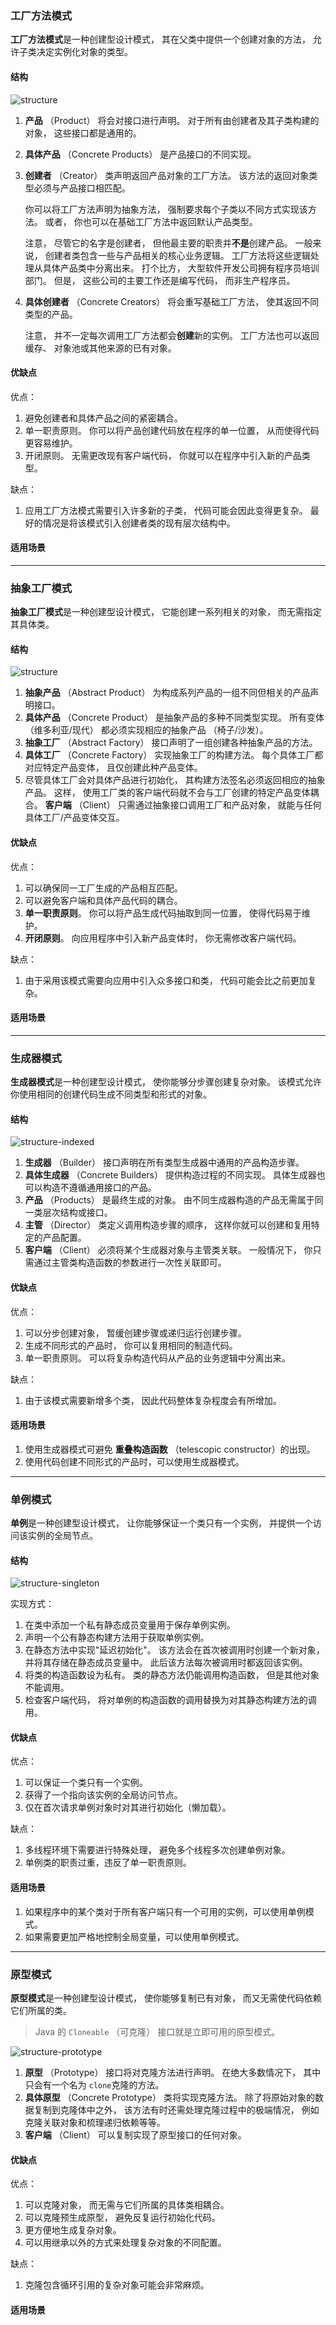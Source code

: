 ### 工厂方法模式

**工厂方法模式**是一种创建型设计模式， 其在父类中提供一个创建对象的方法， 允许子类决定实例化对象的类型。

#### 结构

![structure](./README.assets/structure.png)

1. **产品** （Product） 将会对接口进行声明。 对于所有由创建者及其子类构建的对象， 这些接口都是通用的。

2. **具体产品** （Concrete Products） 是产品接口的不同实现。

3. **创建者** （Creator） 类声明返回产品对象的工厂方法。 该方法的返回对象类型必须与产品接口相匹配。

   你可以将工厂方法声明为抽象方法， 强制要求每个子类以不同方式实现该方法。 或者， 你也可以在基础工厂方法中返回默认产品类型。

   注意， 尽管它的名字是创建者， 但他最主要的职责并**不是**创建产品。 一般来说， 创建者类包含一些与产品相关的核心业务逻辑。 工厂方法将这些逻辑处理从具体产品类中分离出来。 打个比方， 大型软件开发公司拥有程序员培训部门。 但是， 这些公司的主要工作还是编写代码， 而非生产程序员。

4. **具体创建者** （Concrete Creators） 将会重写基础工厂方法， 使其返回不同类型的产品。

   注意， 并不一定每次调用工厂方法都会**创建**新的实例。 工厂方法也可以返回缓存、 对象池或其他来源的已有对象。

#### 优缺点

优点：

1. 避免创建者和具体产品之间的紧密耦合。
2.  单一职责原则。 你可以将产品创建代码放在程序的单一位置， 从而使得代码更容易维护。
3. 开闭原则。 无需更改现有客户端代码， 你就可以在程序中引入新的产品类型。

缺点：

1. 应用工厂方法模式需要引入许多新的子类， 代码可能会因此变得更复杂。 最好的情况是将该模式引入创建者类的现有层次结构中。

#### 适用场景

---

### 抽象工厂模式

**抽象工厂模式**是一种创建型设计模式， 它能创建一系列相关的对象， 而无需指定其具体类。

#### 结构

![structure](./README.assets/structure-1615968499182.png)

1. **抽象产品** （Abstract Product） 为构成系列产品的一组不同但相关的产品声明接口。
2. **具体产品** （Concrete Product） 是抽象产品的多种不同类型实现。 所有变体 （维多利亚/现代） 都必须实现相应的抽象产品 （椅子/沙发）。
3. **抽象工厂** （Abstract Factory） 接口声明了一组创建各种抽象产品的方法。
4. **具体工厂** （Concrete Factory） 实现抽象工厂的构建方法。 每个具体工厂都对应特定产品变体， 且仅创建此种产品变体。
5. 尽管具体工厂会对具体产品进行初始化， 其构建方法签名必须返回相应的抽象产品。 这样， 使用工厂类的客户端代码就不会与工厂创建的特定产品变体耦合。 **客户端** （Client） 只需通过抽象接口调用工厂和产品对象， 就能与任何具体工厂/产品变体交互。

#### 优缺点

优点：

1. 可以确保同一工厂生成的产品相互匹配。
2. 可以避免客户端和具体产品代码的耦合。
3. **单一职责原则**。 你可以将产品生成代码抽取到同一位置， 使得代码易于维护。
4.  **开闭原则**。 向应用程序中引入新产品变体时， 你无需修改客户端代码。

缺点：

1. 由于采用该模式需要向应用中引入众多接口和类， 代码可能会比之前更加复杂。

#### 适用场景

---

### 生成器模式

**生成器模式**是一种创建型设计模式， 使你能够分步骤创建复杂对象。 该模式允许你使用相同的创建代码生成不同类型和形式的对象。

#### 结构

![structure-indexed](./README.assets/structure-indexed.png)

1. **生成器** （Builder） 接口声明在所有类型生成器中通用的产品构造步骤。
2. **具体生成器** （Concrete Builders） 提供构造过程的不同实现。 具体生成器也可以构造不遵循通用接口的产品。
3. **产品** （Products） 是最终生成的对象。 由不同生成器构造的产品无需属于同一类层次结构或接口。
4. **主管** （Director） 类定义调用构造步骤的顺序， 这样你就可以创建和复用特定的产品配置。
5. **客户端** （Client） 必须将某个生成器对象与主管类关联。 一般情况下， 你只需通过主管类构造函数的参数进行一次性关联即可。

#### 优缺点

优点：

1. 可以分步创建对象， 暂缓创建步骤或递归运行创建步骤。
2. 生成不同形式的产品时， 你可以复用相同的制造代码。
3. 单一职责原则。 可以将复杂构造代码从产品的业务逻辑中分离出来。

缺点：

1. 由于该模式需要新增多个类， 因此代码整体复杂程度会有所增加。

#### 适用场景

1. 使用生成器模式可避免 **重叠构造函数** （telescopic constructor）的出现。
2. 使用代码创建不同形式的产品时，可以使用生成器模式。

---

### 单例模式

**单例**是一种创建型设计模式， 让你能够保证一个类只有一个实例， 并提供一个访问该实例的全局节点。

#### 结构

![structure-singleton](./README.assets/structure-singleton.png)

实现方式：

1. 在类中添加一个私有静态成员变量用于保存单例实例。
2. 声明一个公有静态构建方法用于获取单例实例。
3. 在静态方法中实现"延迟初始化"。 该方法会在首次被调用时创建一个新对象， 并将其存储在静态成员变量中。 此后该方法每次被调用时都返回该实例。
4. 将类的构造函数设为私有。 类的静态方法仍能调用构造函数， 但是其他对象不能调用。
5. 检查客户端代码， 将对单例的构造函数的调用替换为对其静态构建方法的调用。

#### 优缺点

优点：

1. 可以保证一个类只有一个实例。
2. 获得了一个指向该实例的全局访问节点。
3. 仅在首次请求单例对象时对其进行初始化（懒加载）。

缺点：

1. 多线程环境下需要进行特殊处理， 避免多个线程多次创建单例对象。
2. 单例类的职责过重，违反了单一职责原则。

#### 适用场景

1. 如果程序中的某个类对于所有客户端只有一个可用的实例，可以使用单例模式。
2. 如果需要更加严格地控制全局变量，可以使用单例模式。

---

### 原型模式

**原型模式**是一种创建型设计模式， 使你能够复制已有对象， 而又无需使代码依赖它们所属的类。

> Java 的 `Cloneable` （可克隆） 接口就是立即可用的原型模式。

![structure-prototype](./README.assets/structure-prototype.png)

1. **原型** （Prototype） 接口将对克隆方法进行声明。 在绝大多数情况下， 其中只会有一个名为 `clone`克隆的方法。
2. **具体原型** （Concrete Prototype） 类将实现克隆方法。 除了将原始对象的数据复制到克隆体中之外， 该方法有时还需处理克隆过程中的极端情况， 例如克隆关联对象和梳理递归依赖等等。
3. **客户端** （Client） 可以复制实现了原型接口的任何对象。

#### 优缺点

优点：

1. 可以克隆对象， 而无需与它们所属的具体类相耦合。
2. 可以克隆预生成原型， 避免反复运行初始化代码。
3. 更方便地生成复杂对象。
4. 可以用继承以外的方式来处理复杂对象的不同配置。

缺点：

1. 克隆包含循环引用的复杂对象可能会非常麻烦。

#### 适用场景